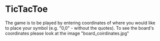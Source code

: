 # TicTacToe

The game is to be played by entering coordinates of where you would like to place your symbol (e.g. "0,0" - without the quotes). 
To see the board's coordinates please look at the image "board_coirdinates.jpg" 
